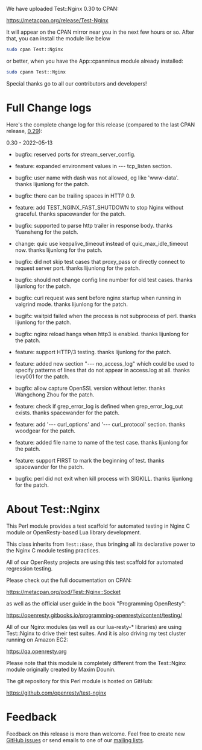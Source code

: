 <!---
    @title         Test::Nginx 0.30 Released
    @creator       Jiahao Wang
--->

We have uploaded Test::Nginx 0.30 to CPAN:

https://metacpan.org/release/Test-Nginx

It will appear on the CPAN mirror near you in the next few hours or
so. After that, you can install the module like below

```bash
sudo cpan Test::Nginx
```

or better, when you have the App::cpanminus module already installed:

```bash
sudo cpanm Test::Nginx
```

Special thanks go to all our contributors and developers!

# Full Change logs

Here's the complete change log for this release (compared to the last
CPAN release, [0.29](ann-test-nginx-029.html)):

0.30 - 2022-05-13

 *   bugfix: reserved ports for stream_server_config.

 *   feature: expanded environment values in --- tcp_listen section.

 *   bugfix: user name with dash was not allowed, eg like 'www-data'. thanks
     lijunlong for the patch.

 *   bugfix: there can be trailing spaces in HTTP 0.9.

 *   feature: add TEST_NGINX_FAST_SHUTDOWN to stop Nginx without graceful.
     thanks spacewander for the patch.

 *   bugfix: supported to parse http trailer in response body. thanks Yuansheng
     for the patch.

 *   change: quic use keepalive_timeout instead of quic_max_idle_timeout now.
     thanks lijunlong for the patch.

 *   bugfix: did not skip test cases that proxy_pass or directly connect to
     request server port. thanks lijunlong for the patch.

 *   bugfix: should not change config line number for old test cases.
     thanks lijunlong for the patch.

 *   bugfix: curl request was sent before nginx startup when running in valgrind
     mode. thanks lijunlong for the patch.

 *   bugifx: waitpid failed when the process is not subprocess of perl. thanks
     lijunlong for the patch.

 *   bugfix: nginx reload hangs when http3 is enabled. thanks lijunlong for the
     patch.

 *   feature: support HTTP/3 testing. thanks lijunlong for the patch.

 *   feature: added new section "--- no_access_log" which could be used to
     specify patterns of lines that do not appear in access.log at all.
     thanks levy001 for the patch.

 *   bugfix: allow capture OpenSSL version without letter. thanks Wangchong Zhou
     for the patch.

 *   feature: check if grep_error_log is defined when grep_error_log_out exists.
     thanks spacewander for the patch.

 *   feature: add '--- curl_options' and '--- curl_protocol' section.
     thanks woodgear for the patch.

 *   feature: added file name to name of the test case. thanks lijunlong for
     the patch.

 *   feature: support FIRST to mark the beginning of test. thanks spacewander
     for the patch.

 *   bugfix: perl did not exit when kill process with SIGKILL. thanks lijunlong
     for the patch.

# About Test::Nginx

This Perl module provides a test scaffold for automated testing in Nginx C module
or OpenResty-based Lua library development.

This class inherits from `Test::Base`, thus bringing all its declarative
power to the Nginx C module testing practices.

All of our OpenResty projects are using this test scaffold for
automated regression testing.

Please check out the full documentation on CPAN:

https://metacpan.org/pod/Test::Nginx::Socket

as well as the official user guide in the book "Programming OpenResty":

https://openresty.gitbooks.io/programming-openresty/content/testing/

All of our Nginx modules (as well as our lua-resty-* libraries) are
using Test::Nginx to drive their test suites. And it is also driving
my test cluster running on Amazon EC2:

https://qa.openresty.org

Please note that this module is completely different from the
Test::Nginx module originally created by Maxim Dounin.

The git repository for this Perl module is hosted on GitHub:

https://github.com/openresty/test-nginx

# Feedback

Feedback on this release is more than welcome. Feel free to create new
[GitHub issues](https://github.com/openresty/test-nginx/issues) or send emails to one of our [mailing lists](community.html).
